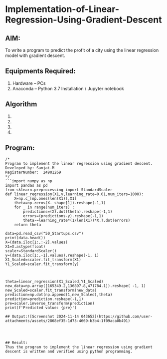 # Implementation-of-Linear-Regression-Using-Gradient-Descent

## AIM:
To write a program to predict the profit of a city using the linear regression model with gradient descent.

## Equipments Required:
1. Hardware – PCs
2. Anaconda – Python 3.7 Installation / Jupyter notebook

## Algorithm
1. 
2. 
3. 
4. 

## Program:
```
/*
Program to implement the linear regression using gradient descent.
Developed by: Sanjai.M
RegisterNumber:  24901269
*/
```import numpy as np 
import pandas as pd 
from sklearn.preprocessing import StandardScaler 
def linear_regression(X1,y,learning_rate=0.01,num_iters=1000):
    X=np.c_[np.ones(len(X1)),X1]
    theta=np.zeros(X. shape[1]).reshape(-1,1) 
    for _ in range(num_iters) :
        predictions=(X).dot(theta).reshape(-1,1) 
        errors=(predictions-y).reshape(-1,1)
        theta-=learning_rate*(1/len(X1))*X.T.dot(errors) 
    return theta
    
data=pd.read_csv("50_Startups.csv")
print(data.head())
X=(data.iloc[1:,:-2].values)
X1=X.astype(float) 
scaler=StandardScaler()
y=(data.iloc[1:,-1].values).reshape(-1, 1)
X1_Scaled=scaler.fit_transform(X1) 
Y1_Scaled=scaler.fit_transform(y)



theta=linear_regression(X1_Scaled,Y1_Scaled) 
new_data=np.array([165349.2,136897.8,471784.1]).reshape( -1, 1) 
new_Scaled=scaler.fit_transform(new_data) 
prediction=np.dot(np.append(1,new_Scaled),theta)
prediction=prediction.reshape(-1,1)
pre=scaler.inverse_transform(prediction) 
print(f'Predicted value: {pre}')

## Output:![Screenshot 2024-11-14 043652](https://github.com/user-attachments/assets/2868ef35-1d73-4669-b3b4-1f09aca0b491)




## Result:
Thus the program to implement the linear regression using gradient descent is written and verified using python programming.
